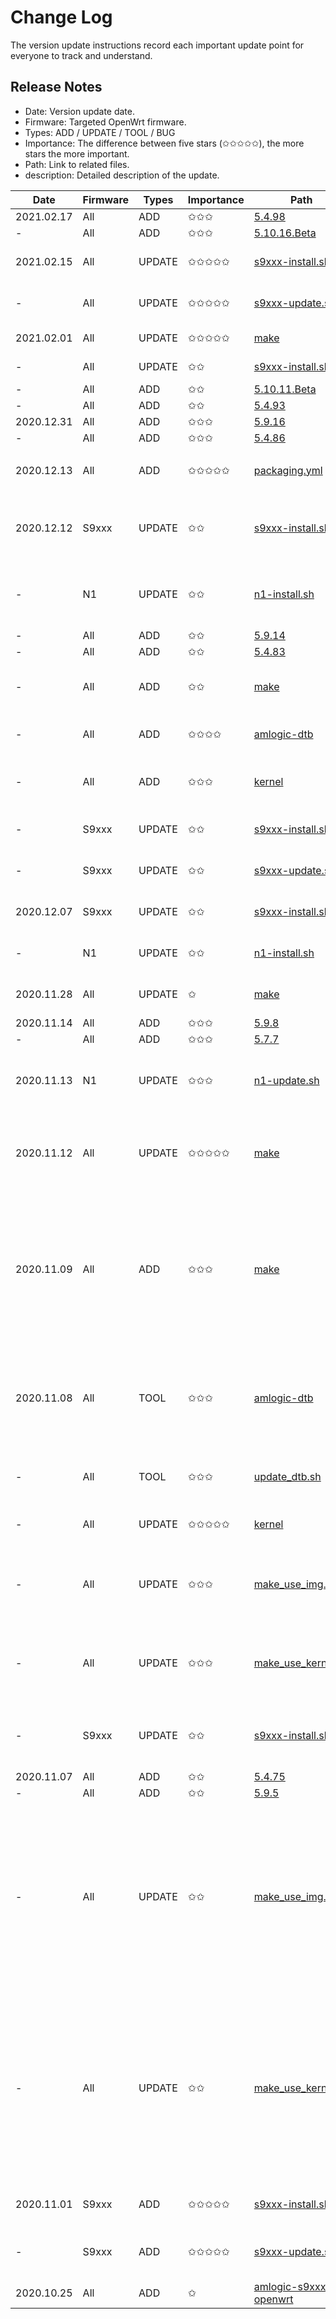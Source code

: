 # Change Log
The version update instructions record each important update point for everyone to track and understand.

## Release Notes
- Date: Version update date.
- Firmware: Targeted OpenWrt firmware.
- Types: ADD / UPDATE / TOOL / BUG
- Importance: The difference between five stars (✩✩✩✩✩), the more stars the more important.
- Path: Link to related files.
- description: Detailed description of the update.


| Date | Firmware | Types | Importance | Path | description |
| ---- | ---- | ---- | ---- | ---- | ---- |
| 2021.02.17 | All | ADD | ✩✩✩ | [5.4.98](https://github.com/ophub/amlogic-s9xxx-openwrt/tree/main/amlogic-s9xxx/amlogic-kernel/kernel/5.4.98) | Add New kernel. |
| - | All | ADD | ✩✩✩ | [5.10.16.Beta](https://github.com/ophub/amlogic-s9xxx-openwrt/tree/main/amlogic-s9xxx/amlogic-kernel/kernel/5.10.16.Beta) | Add New kernel. |
| 2021.02.15 | All | UPDATE | ✩✩✩✩✩ | [s9xxx-install.sh](https://github.com/ophub/amlogic-s9xxx-openwrt/blob/main/amlogic-s9xxx/install-program/files/s9xxx-install.sh) | Merging scripts, common for phicomm-n1 and s9xxx-Boxes. |
| - | All | UPDATE | ✩✩✩✩✩ | [s9xxx-update.sh](https://github.com/ophub/amlogic-s9xxx-openwrt/blob/main/amlogic-s9xxx/install-program/files/s9xxx-update.sh) | Merging scripts, common for phicomm-n1 and s9xxx-Boxes. |
| 2021.02.01 | All | UPDATE | ✩✩✩✩✩ | [make](https://github.com/ophub/amlogic-s9xxx-openwrt/blob/main/make) | Add support for 5.10 kernel. |
| - | All | UPDATE | ✩✩ | [s9xxx-install.sh](https://github.com/ophub/amlogic-s9xxx-openwrt/blob/main/amlogic-s9xxx/install-program/files/s9xxx-install.sh) | Add support for 5.10 kernel. |
| - | All | ADD | ✩✩ | [5.10.11.Beta](https://github.com/ophub/amlogic-s9xxx-openwrt/tree/main/amlogic-s9xxx/amlogic-kernel/kernel/5.10.11.Beta) | Add New kernel. |
| - | All | ADD | ✩✩ | [5.4.93](https://github.com/ophub/amlogic-s9xxx-openwrt/tree/main/amlogic-s9xxx/amlogic-kernel/kernel/5.4.93) | Add New kernel. |
| 2020.12.31 | All | ADD | ✩✩✩ | [5.9.16](https://github.com/ophub/amlogic-s9xxx-openwrt/tree/main/amlogic-s9xxx/amlogic-kernel/kernel/5.9.16) | Add New kernel. |
| - | All | ADD | ✩✩✩ | [5.4.86](https://github.com/ophub/amlogic-s9xxx-openwrt/tree/main/amlogic-s9xxx/amlogic-kernel/kernel/5.4.86) | Add New kernel. |
| 2020.12.13 | All | ADD | ✩✩✩✩✩ | [packaging.yml](https://github.com/ophub/amlogic-s9xxx-openwrt/blob/main/.github/workflows/use-releases-rootfs-file-to-packaging-openwrt.yml) | Added the `Use github.com Releases rootfs file to packaging`. |
| 2020.12.12 | S9xxx | UPDATE | ✩✩ | [s9xxx-install.sh](https://github.com/ophub/amlogic-s9xxx-openwrt/blob/main/amlogic-s9xxx/install-program/files/s9xxx-install.sh) | Added the shared partition formatting type selection, which can be changed in `$TARGET_SHARED_FSTYPE`. |
| - | N1 | UPDATE | ✩✩ | [n1-install.sh](https://github.com/ophub/amlogic-s9xxx-openwrt/blob/main/amlogic-s9xxx/install-program/files/n1-install.sh) | Added the shared partition formatting type selection, which can be changed in `$TARGET_SHARED_FSTYPE`. |
| - | All | ADD | ✩✩ | [5.9.14](https://github.com/ophub/amlogic-s9xxx-openwrt/tree/main/amlogic-s9xxx/amlogic-kernel/kernel/5.9.14) | Add New kernel. |
| - | All | ADD | ✩✩ | [5.4.83](https://github.com/ophub/amlogic-s9xxx-openwrt/tree/main/amlogic-s9xxx/amlogic-kernel/kernel/5.4.83) | Add New kernel. |
| - | All | ADD | ✩✩ | [make](https://github.com/ophub/amlogic-s9xxx-openwrt/blob/main/make) | Support Belink GT-King, Belink GT-King Pro and UGOOS AM6 Plus. |
| - | All | ADD | ✩✩✩✩ | [amlogic-dtb](https://github.com/ophub/amlogic-s9xxx-openwrt/tree/main/amlogic-s9xxx/amlogic-dtb) | Added dtb files for Belink GT-King Pro and other boxes. |
| - | All | ADD | ✩✩✩ | [kernel](https://github.com/ophub/amlogic-s9xxx-openwrt/tree/main/amlogic-s9xxx/amlogic-kernel/kernel) | The kernel files in the repository are all updated to the latest for dtb files. |
| - | S9xxx | UPDATE | ✩✩ | [s9xxx-install.sh](https://github.com/ophub/amlogic-s9xxx-openwrt/blob/main/amlogic-s9xxx/install-program/files/s9xxx-install.sh) | s905x3-install.sh Renamed s9xxx-install.sh |
| - | S9xxx | UPDATE | ✩✩ | [s9xxx-update.sh](https://github.com/ophub/amlogic-s9xxx-openwrt/blob/main/amlogic-s9xxx/install-program/files/s9xxx-update.sh) | s905x3-update.sh Renamed s9xxx-update.sh |
| 2020.12.07 | S9xxx | UPDATE | ✩✩ | [s9xxx-install.sh](https://github.com/ophub/amlogic-s9xxx-openwrt/blob/main/amlogic-s9xxx/install-program/files/s9xxx-install.sh) | Upgrade the installation script to `flippy` version. |
| - | N1 | UPDATE | ✩✩ | [n1-install.sh](https://github.com/ophub/amlogic-s9xxx-openwrt/blob/main/amlogic-s9xxx/install-program/files/n1-install.sh) | Upgrade the installation script to `flippy` version. |
| 2020.11.28 | All | UPDATE | ✩ | [make](https://github.com/ophub/amlogic-s9xxx-openwrt/blob/main/make) | Add firmware version information to the terminal page. |
| 2020.11.14 | All | ADD | ✩✩✩ | [5.9.8](https://github.com/ophub/amlogic-s9xxx-openwrt/tree/main/amlogic-s9xxx/amlogic-kernel/kernel/5.9.8) | Add New kernel. |
| - | All | ADD | ✩✩✩ | [5.7.7](https://github.com/ophub/amlogic-s9xxx-openwrt/tree/main/amlogic-s9xxx/amlogic-kernel/kernel/5.7.7) | Add New kernel. |
| 2020.11.13 | N1 | UPDATE | ✩✩✩ | [n1-update.sh](https://github.com/ophub/amlogic-s9xxx-openwrt/blob/main/amlogic-s9xxx/install-program/files/n1-update.sh) | Upgraded the Phicomm-N1 upgrade script, which supports booting from the USB hard disk to upgrade. |
| 2020.11.12 | All | UPDATE | ✩✩✩✩✩ | [make](https://github.com/ophub/amlogic-s9xxx-openwrt/blob/main/make) | When the openwrt firmware is packaged, the auto-complete installation/update file and BootLoader file are added. |
| 2020.11.09 | All | ADD | ✩✩✩ | [make](https://github.com/ophub/amlogic-s9xxx-openwrt/blob/main/make) | Add the -b parameter to support compiling multiple firmwares at the same time. For example, `./make -d -b n1_x96`. The -k parameter is expanded to support the simultaneous compilation of multiple kernels, such as `./make -d -k 5.4.60_5.9.5`. |
| 2020.11.08 | All | TOOL | ✩✩✩ | [amlogic-dtb](https://github.com/ophub/amlogic-s9xxx-openwrt/tree/main/amlogic-s9xxx/amlogic-dtb) | The dtb library is added to facilitate the lack of corresponding boot files when compiling the firmware of related models with the old version of the kernel file. |
| - | All | TOOL | ✩✩✩ | [update_dtb.sh](https://github.com/ophub/amlogic-s9xxx-openwrt/blob/main/amlogic-s9xxx/amlogic-kernel/build_kernel/update_dtb.sh) | Update kernel.tar.xz files in the kernel directory with the latest dtb file. |
| - | All | UPDATE | ✩✩✩✩✩ | [kernel](https://github.com/ophub/amlogic-s9xxx-openwrt/tree/main/amlogic-s9xxx/amlogic-kernel/kernel) | Supplement the old version of the kernel with the latest dtb file. |
| - | All | UPDATE | ✩✩✩ | [make_use_img.sh](https://github.com/ophub/amlogic-s9xxx-openwrt/blob/main/amlogic-s9xxx/amlogic-kernel/build_kernel/make_use_img.sh) | When the kernel is extracted, if the file lacks a key .dtb file, the supplement will be extracted from the dtb library. |
| - | All | UPDATE | ✩✩✩ | [make_use_kernel.sh](https://github.com/ophub/amlogic-s9xxx-openwrt/blob/main/amlogic-s9xxx/amlogic-kernel/build_kernel/make_use_kernel.sh) | When the kernel is extracted, if the file lacks a key .dtb file, the supplement will be extracted from the dtb library. |
| - | S9xxx | UPDATE | ✩✩ | [s9xxx-install.sh](https://github.com/ophub/amlogic-s9xxx-openwrt/blob/main/amlogic-s9xxx/install-program/files/s9xxx-install.sh) | Added that if the dtb file is missing during installation, the download path will be prompted. |
| 2020.11.07 | All | ADD | ✩✩ | [5.4.75](https://github.com/ophub/amlogic-s9xxx-openwrt/tree/main/amlogic-s9xxx/amlogic-kernel/kernel/5.4.75) | Add New kernel. |
| - | All | ADD | ✩✩ | [5.9.5](https://github.com/ophub/amlogic-s9xxx-openwrt/tree/main/amlogic-s9xxx/amlogic-kernel/kernel/5.9.5) | Add New kernel. |
| - | All | UPDATE | ✩✩ | [make_use_img.sh](https://github.com/ophub/amlogic-s9xxx-openwrt/blob/main/amlogic-s9xxx/amlogic-kernel/build_kernel/make_use_img.sh) | Add fuzzy matching function. When the version specified by the script is not found, other firmware will be searched from the flippy directory. Thus, you can directly put the kernel file you want to use into the flippy directory for extraction, without manually changing the relevant parameters each time. |
| - | All | UPDATE | ✩✩ | [make_use_kernel.sh](https://github.com/ophub/amlogic-s9xxx-openwrt/blob/main/amlogic-s9xxx/amlogic-kernel/build_kernel/make_use_kernel.sh) | Add fuzzy matching function. When the version specified by the script is not found, other firmware will be searched from the flippy directory. Thus, you can directly put the kernel file you want to use into the flippy directory for extraction, without manually changing the relevant parameters each time. |
| 2020.11.01 | S9xxx | ADD | ✩✩✩✩✩ | [s9xxx-install.sh](https://github.com/ophub/amlogic-s9xxx-openwrt/blob/main/amlogic-s9xxx/install-program/files/s9xxx-install.sh) | Added the function of writing emmc partition to s9xxx series boxes. |
| - | S9xxx | ADD | ✩✩✩✩✩ | [s9xxx-update.sh](https://github.com/ophub/amlogic-s9xxx-openwrt/blob/main/amlogic-s9xxx/install-program/files/s9xxx-update.sh) | Added the function of updating emmc partition firmware to s9xxx series boxes. |
| 2020.10.25 | All | ADD | ✩ | [amlogic-s9xxx-openwrt](https://github.com/ophub/amlogic-s9xxx-openwrt) | Open this Github repository. |

